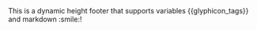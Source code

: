 <footer>
  <div class="text-center">
    This is a dynamic height footer that supports variables {{glyphicon_tags}} and markdown <md>:smile:</md>!
  </div>
</footer>

